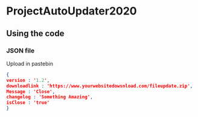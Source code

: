 # ProjectAutoUpdater2020


## Using the code

### JSON file

Upload in pastebin


````JSON
{
version : '1.2',
downloadlink : 'https://www.yourwebsitedowsnload.com/fileupdate.zip',
Message : 'Close',
changelog : 'Something Amazing',
isClose : 'true'
}
````
